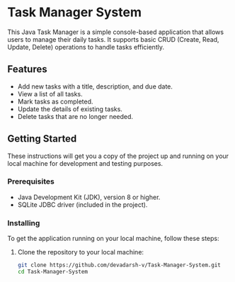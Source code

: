 # Task Manager System

This Java Task Manager is a simple console-based application that allows users to manage their daily tasks. It supports basic CRUD (Create, Read, Update, Delete) operations to handle tasks efficiently.

## Features

- Add new tasks with a title, description, and due date.
- View a list of all tasks.
- Mark tasks as completed.
- Update the details of existing tasks.
- Delete tasks that are no longer needed.

## Getting Started

These instructions will get you a copy of the project up and running on your local machine for development and testing purposes.

### Prerequisites

- Java Development Kit (JDK), version 8 or higher.
- SQLite JDBC driver (included in the project).

### Installing

To get the application running on your local machine, follow these steps:

1. Clone the repository to your local machine:
   ```sh
   git clone https://github.com/devadarsh-v/Task-Manager-System.git
   cd Task-Manager-System
